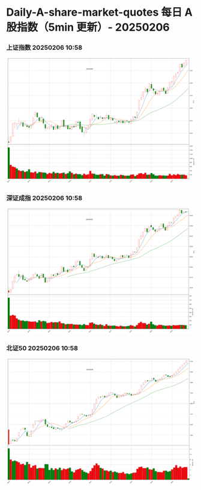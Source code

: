 
# Daily-A-share-market-quotes 每日 A 股指数（5min 更新）- 20250206

### 上证指数 20250206 10:58
![](./fig/2025/2/20250206-sh000001.png)

### 深证成指 20250206 10:58
![](./fig/2025/2/20250206-sz399001.png)

### 北证50 20250206 10:58
![](./fig/2025/2/20250206-bj899050.png)
